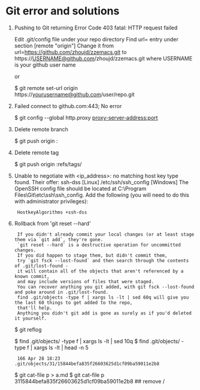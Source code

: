 Git error and solutions
=======================

1. Pushing to Git returning Error Code 403 fatal: HTTP request failed

   Edit .git/config file under your repo directory
   Find url= entry under section [remote "origin"]
   Change it from url=https://github.com/zhoujd/zzemacs.git to https://USERNAME@github.com/zhoujd/zzemacs.git
   where USERNAME is your github user name

   or
   
   $ git remote set-url origin https://yourusername@github.com/user/repo.git

   
2. Failed connect to github.com:443; No error

   $ git config --global http.proxy <proxy-server-address:port>

3. Delete remote branch

   $ git push origin :<branch-name>

4. Delete remote tag

   $ git push origin :refs/tags/<tag-name>

5. Unable to negotiate with <ip_address>: no matching host key type found. Their offer: ssh-dss
   [Linux] /etc/ssh/ssh_config
   [Windows] The OpenSSH config file should be located at C:\Program Files\Git\etc\ssh\ssh_config. 
   Add the following (you will need to do this with administrator privileges):
  
        HostkeyAlgorithms +ssh-dss

6. Rollback from 'git reset --hard' 

        If you didn't already commit your local changes (or at least stage them via `git add`, they're gone. 
        `git reset --hard` is a destructive operation for uncommitted changes.
        If you did happen to stage them, but didn't commit them, 
        try `git fsck --lost-found` and then search through the contents of .git/lost-found - 
        it will contain all of the objects that aren't referenced by a known commit, 
        and may include versions of files that were staged.
        You can recover anything you git added, with git fsck --lost-found and poke around in .git/lost-found.  
        find .git/objects -type f | xargs ls -lt | sed 60q will give you the last 60 things to get added to the repo, 
        that'll help. 
        Anything you didn't git add is gone as surely as if you'd deleted it yourself.

   $ git reflog
   
   $ find .git/objects/ -type f | xargs ls -lt | sed 10q
   $ find .git/objects/ -type f | xargs ls -lt | head -n 5
     
        166 Apr 28 18:23 .git/objects/31/15844befa835f26603625d1cf09ba59011e2b8

   $ git cat-file p <ID> > a.md
   $ git cat-file p 3115844befa835f26603625d1cf09ba59011e2b8 ## remove /
